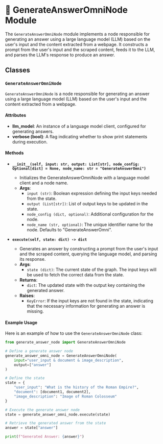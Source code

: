 # 🐯 GenerateAnswerOmniNode Module

The `GenerateAnswerOmniNode` module implements a node responsible for generating an answer using a large language model (LLM) based on the user's input and the content extracted from a webpage. It constructs a prompt from the user's input and the scraped content, feeds it to the LLM, and parses the LLM's response to produce an answer.

## Classes

### `GenerateAnswerOmniNode`

`GenerateAnswerOmniNode` is a node responsible for generating an answer using a large language model (LLM) based on the user's input and the content extracted from a webpage.

#### Attributes

- **llm_model**: An instance of a language model client, configured for generating answers.
- **verbose (bool)**: A flag indicating whether to show print statements during execution.

#### Methods

- **`__init__(self, input: str, output: List[str], node_config: Optional[dict] = None, node_name: str = "GenerateAnswerOmni")`**
  - Initializes the GenerateAnswerOmniNode with a language model client and a node name.
  - **Args**:
    - `input (str)`: Boolean expression defining the input keys needed from the state.
    - `output (List[str])`: List of output keys to be updated in the state.
    - `node_config (dict, optional)`: Additional configuration for the node.
    - `node_name (str, optional)`: The unique identifier name for the node. Defaults to "GenerateAnswerOmni".

- **`execute(self, state: dict) -> dict`**
  - Generates an answer by constructing a prompt from the user's input and the scraped content, querying the language model, and parsing its response.
  - **Args**:
    - `state (dict)`: The current state of the graph. The input keys will be used to fetch the correct data from the state.
  - **Returns**:
    - `dict`: The updated state with the output key containing the generated answer.
  - **Raises**:
    - `KeyError`: If the input keys are not found in the state, indicating that the necessary information for generating an answer is missing.

#### Example Usage

Here is an example of how to use the `GenerateAnswerOmniNode` class:

```python
from generate_answer_node import GenerateAnswerOmniNode

# Define a generate answer node
generate_answer_omni_node = GenerateAnswerOmniNode(
    input="user_input & document & image_description", 
    output=["answer"]
)

# Define the state
state = {
    "user_input": "What is the history of the Roman Empire?", 
    "document": [document1, document2], 
    "image_description": "Image of Roman Colosseum"
}

# Execute the generate answer node
state = generate_answer_omni_node.execute(state)

# Retrieve the generated answer from the state
answer = state["answer"]

print(f"Generated Answer: {answer}")
